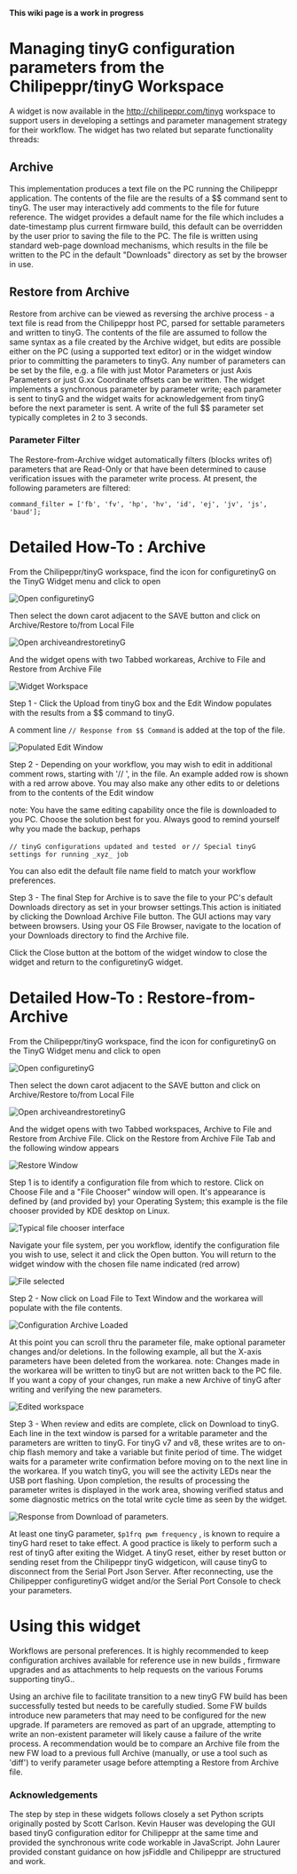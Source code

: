 **This wiki page is a work in progress**
# Managing tinyG configuration parameters from the Chilipeppr/tinyG Workspace #
A widget is now available in the http://chilipeppr.com/tinyg workspace to support users in developing a settings and parameter management strategy for their workflow. The widget has two related but separate functionality threads:
## Archive ##
This implementation produces a text file on the PC running the Chilipeppr application. The contents of the file are the results of a $$ command sent to tinyG. The user may interactively add comments to the file for future reference. The widget provides a default name for the file which includes a date-timestamp plus current firmware build, this default can be overridden by the user prior to saving the file to the PC. The file is written using standard web-page download mechanisms, which results in the file be written to the PC in the default "Downloads" directory as set by the browser in use.
## Restore from Archive ##
Restore from archive can be viewed as reversing the archive process - a text file is read from the Chilipeppr host PC, parsed for settable parameters and written to tinyG. The contents of the file are assumed to follow the same syntax as a file created by the Archive widget, but edits are possible either on the PC (using a supported text editor) or in the widget window prior to committing the parameters to tinyG. Any number of parameters can be set by the file, e.g. a file with just Motor Parameters or just Axis Parameters or just G.xx Coordinate offsets can be written.
The widget implements a synchronous parameter by parameter write; each parameter is sent to tinyG and the widget waits for acknowledgement from tinyG before the next parameter is sent.
A write of the full $$ parameter set typically completes in 2 to 3 seconds.
### Parameter Filter ###
The Restore-from-Archive widget automatically filters (blocks writes of) parameters that are Read-Only or that have been determined to cause verification issues with the parameter write process. At present, the following parameters are filtered: 

  `command_filter = ['fb', 'fv', 'hp', 'hv', 'id', 'ej', 'jv', 'js', 'baud'];`

# Detailed How-To : Archive #
From the Chilipeppr/tinyG workspace, find the icon for configuretinyG on the TinyG Widget menu and click to open

![Open configuretinyG](https://dl.dropboxusercontent.com/u/50261731/Wiki%20Work/Selection_226.jpg)

Then select the down carot adjacent to the SAVE button and click on Archive/Restore to/from Local File

![Open archiveandrestoretinyG](https://dl.dropboxusercontent.com/u/50261731/Wiki%20Work/Selection_227.jpg)

And the widget opens with two Tabbed workareas, Archive to File and Restore from Archive File

![Widget Workspace](https://dl.dropboxusercontent.com/u/50261731/Wiki%20Work/Selection_228.jpg)

Step 1 - Click the Upload from tinyG box and the Edit Window populates with the results from a $$ command to tinyG.

A comment line `// Response from $$ Command` is added at the top of the file.

![Populated Edit Window](https://dl.dropboxusercontent.com/u/50261731/Wiki%20Work/Selection_235.jpg)

Step 2  - Depending on your workflow, you may wish to edit in additional comment rows, starting with '// ', in the file. An example added row is shown with a red arrow above.
You may also make any other edits to or deletions from to the contents of the Edit window

note: You have the same editing capability once the file is downloaded to you PC. Choose the solution best for you. Always good to remind yourself why you made the backup, perhaps
 
`// tinyG configurations updated and tested `
`or`
`// Special tinyG settings for running _xyz_ job`

You can also edit the default file name field to match your workflow preferences.

Step 3 - The final Step for Archive is to save the file to your PC's default Downloads directory as set in your browser settings.This action is initiated by clicking the Download Archive File button. The GUI actions may vary between browsers.
Using your OS File Browser, navigate to the location of your Downloads directory to find the Archive file. 

Click the Close button at the bottom of the widget window to close the widget and return to the configuretinyG widget.

# Detailed How-To : Restore-from-Archive #
From the Chilipeppr/tinyG workspace, find the icon for configuretinyG on the TinyG Widget menu and click to open

![Open configuretinyG](https://dl.dropboxusercontent.com/u/50261731/Wiki%20Work/Selection_226.jpg)

Then select the down carot adjacent to the SAVE button and click on Archive/Restore to/from Local File

![Open archiveandrestoretinyG](https://dl.dropboxusercontent.com/u/50261731/Wiki%20Work/Selection_227.jpg)

And the widget opens with two Tabbed workspaces, Archive to File and Restore from Archive File. Click on the Restore from Archive File Tab and the following window appears

![Restore Window](https://dl.dropboxusercontent.com/u/50261731/Wiki%20Work/Selection_236.jpg)

Step 1 is to identify a configuration file from which to restore. Click on Choose File and a "File Chooser" window will open. It's appearance is defined by (and provided by) your Operating System; this example is the file chooser provided by KDE desktop on Linux.

![Typical file chooser interface](https://dl.dropboxusercontent.com/u/50261731/Wiki%20Work/Selection_237.jpg)

Navigate your file system, per you workflow, identify the configuration file you wish to use, select it and click the Open button. You will return to the widget window with the chosen file name indicated (red arrow)

![File selected](https://dl.dropboxusercontent.com/u/50261731/Wiki%20Work/Selection_238.jpg)

Step 2 - Now click on Load File to Text Window and the workarea will populate with the file contents.

![Configuration Archive Loaded](https://dl.dropboxusercontent.com/u/50261731/Wiki%20Work/Selection_239.jpg)

At this point you can scroll thru the parameter file, make optional parameter changes and/or deletions. In the following example, all but the X-axis parameters have been deleted from the workarea.
note: Changes made in the workarea will be written to tinyG but are not written back to the PC file.
If you want a copy of your changes, run make a new Archive of tinyG after writing and verifying the new parameters.

![Edited workspace](https://dl.dropboxusercontent.com/u/50261731/Wiki%20Work/Selection_240.jpg)

Step 3 - When review and edits are complete, click on Download to tinyG. Each line in the text window is parsed for a writable parameter and the parameters are written to tinyG. For tinyG v7 and v8,  these writes are to on-chip flash memory and take a variable but finite period of time. The widget waits for a parameter write confirmation before moving on to the next line in the workarea. If you watch tinyG, you will see the activity LEDs near the USB port flashing.
Upon completion, the results of processing the parameter writes is displayed in the work area, showing verified status and some diagnostic metrics on the total write cycle time as seen by the widget.

![Response from Download of parameters.](https://dl.dropboxusercontent.com/u/50261731/Wiki%20Work/Selection_241.jpg)

At least one tinyG parameter, `$p1frq pwm frequency` , is known to require a tinyG hard reset to take effect. A good practice is likely to perform such a rest of tinyG after exiting the Widget.
A tinyG reset, either by reset button or sending reset from the Chilipeppr tinyG widgeticon, will cause tinyG to disconnect from the Serial Port Json Server.
After reconnecting, use the Chilipepper configuretinyG widget and/or the Serial Port Console to check your parameters.

# Using this widget #

Workflows are personal preferences. It is highly recommended to keep configuration archives available for reference use in new builds , firmware upgrades and as attachments to help requests on the various Forums supporting tinyG..

Using an archive file to facilitate transition to a new tinyG FW build has been successfully tested but needs to be carefully studied. Some FW builds introduce new parameters that may need to be configured for the new upgrade. If parameters are removed as part of an upgrade, attempting to write an non-existent parameter will likely cause a failure of the write process.
A recommendation would be to compare an Archive file from the new FW load to a previous full Archive (manually, or use a tool such as 'diff') to verify parameter usage before attempting a Restore from Archive file.

### Acknowledgements ###

The step by step in these widgets follows closely a set Python scripts originally posted by Scott Carlson. 
Kevin Hauser was developing the GUI based tinyG configuration editor for Chilipeppr at the same time and provided the synchronous write code workable in JavaScript. John Laurer provided constant guidance on how jsFiddle and Chilipeppr are structured and work.